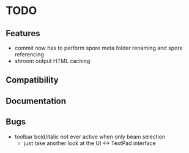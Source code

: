 TODO
====


## Features

- commit now has to perform spore meta folder renaming and spore referencing
- shroom output HTML caching


## Compatibility


## Documentation


## Bugs

- toolbar bold/italic not ever active when only beam selection
    - just take another look at the UI <-> TextPad interface